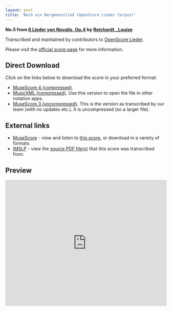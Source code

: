 ```yaml
---
layout: post
title: 'Noch ein Bergmannslied (OpenScore Lieder Corpus)'
---
```


__No.5 from [6 Lieder von Novalis, Op.4](https://fourscoreandmore.org/openscore/lieder/Reichardt%2C_Louise/6_Lieder_von_Novalis%2C_Op.4/) by [Reichardt,_Louise](https://fourscoreandmore.org/openscore/lieder/Reichardt%2C_Louise)__

Transcribed and maintained by contributors to [OpenScore Lieder].

Please visit the [official score page] for more information.

[official score page]: https://musescore.com/openscore-lieder-corpus/scores/5092612
[OpenScore Lieder]: https://musescore.com/openscore-lieder-corpus

## Direct Download

Click on the links below to download the score in your preferred format:
- [MuseScore 4 (compressed)](https://fourscoreandmore.org/openscore/lieder/Reichardt%2C_Louise/6_Lieder_von_Novalis%2C_Op.4/5_Noch_ein_Bergmannslied.mscz).
- [MusicXML (compressed)](https://fourscoreandmore.org/openscore/lieder/Reichardt%2C_Louise/6_Lieder_von_Novalis%2C_Op.4/5_Noch_ein_Bergmannslied.mxl). Use this version to open the file in other notation apps.
- [MuseScore 3 (uncompressed)](https://raw.githubusercontent.com/OpenScore/Lieder/refs/heads/main/scores/Reichardt%2C_Louise/6_Lieder_von_Novalis%2C_Op.4/5_Noch_ein_Bergmannslied/lc5092612.mscx). This is the version as transcribed by our team (with no updates etc.). It is uncompressed (so a larger file).

## External links

- [MuseScore] - view and listen to [this score][MuseScore], or download in a variety of formats.
- [IMSLP] - view the [source PDF file(s)][IMSLP] that this score was transcribed from.

[MuseScore]: https://musescore.com/score/5092612
[IMSLP]: https://imslp.org/wiki/Special:ReverseLookup/511862

## Preview

<iframe width="100%" height="394" src="https://musescore.com/openscore-lieder-corpus/scores/5092612/embed" frameborder="0" allowfullscreen allow="autoplay; fullscreen"></iframe>
